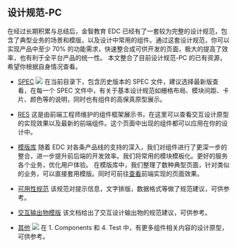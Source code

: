 ## 设计规范-PC

在经过长期积累与总结后，金智教育 EDC 已经有了一套较为完整的设计规范，包含了典型业务的场景和模版，以及设计中常用的组件。通过这套设计规范，你可以实现产品中至少 70% 的功能需求，快速整合成可供开发的页面，极大的提高了效率，也有利于全平台产品的统一性。 
本文整合了目前设计规范-PC 的已有资源，希望你根据自身情况查看。

- [SPEC](http://res.wisedu.com/ID/1.SPEC/PC/)
![](http://olat3wq2g.bkt.clouddn.com/20170418110831_d5LltO_SPEC.png)
在当前目录下，包含历史版本的 SPEC 文件，建议选择最新版查看，在每一个 SPEC 文件中，有关于基本设计规范如栅格布局、模块间距、卡片、颜色等的说明，同时也有组件的高保真原型展示。

- [RES](http://res.wisedu.com)
这是由前端工程师维护的组件框架展示书，在这里可以查看交互设计原型的实现效果以及最新的前端组件。这个页面中出现的组件都可以应用在你的设计中。

- [模版库](http://res.wisedu.com/ID/1.SPEC/PC/4.Test/PC-%E6%A8%A1%E6%9D%BF%E5%BA%93WEB-V0.1-17.2.14%40%E7%8E%8B%E7%A7%8B%E5%AE%9E%20%E6%9D%A8%E6%9F%B3%E9%9D%92/%E9%A6%96%E9%A1%B5.html)
随着 EDC 对各条产品线的支持的深入，我们对组件进行了更深一步的整合，进一步提升前后端的开发效率。我们将常用的模块模板化。更好的服务各个业务，优化用户体验。
在模版库中，我们整理了数种典型页面，针对类似的业务，可以直接套用模版。同时可前往[查看](http://res.wisedu.com/template.html)前端实现的页面效果。

- [可用性规范](http://res.wisedu.com/ID/1.SPEC/PC/4.Test/PC%26M-%E5%8F%AF%E7%94%A8%E6%80%A7%E8%A7%84%E8%8C%83-V0.1-17.03.15%40%E9%99%88%E9%9C%96/#g=1)
该规范对提示信息，文字排版，数据格式等做了规范建议，可供参考。

- [交互输出物模版](http://res.wisedu.com/ID/1.SPEC/PC/1.Components/PC-%E4%BA%A4%E4%BA%92%E6%96%87%E6%A1%A3%E6%A8%A1%E6%9D%BF-V1.0-16.08.05%40%E6%8F%AD%E5%85%81%E6%96%8C/#g=1)
该文档给出了交互设计输出物的规范建议，可供参考。

- [其他](http://res.wisedu.com/ID/1.SPEC/PC/)
![](http://olat3wq2g.bkt.clouddn.com/20170418113639_L0fnYp_zujian.png)
在 1. Components 和 4. Test 中，有更多组件相关内容的设计原型，可供参考。
